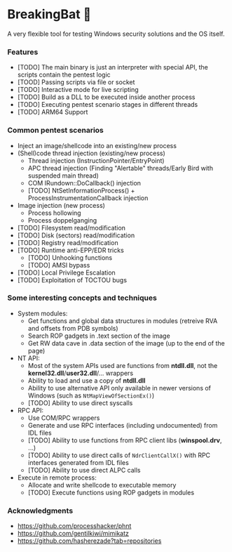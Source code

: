 # BreakingBat 🦇

A very flexible tool for testing Windows security solutions and the OS itself.

### Features
- [TODO] The main binary is just an interpreter with special API, the scripts contain the pentest logic
- [TOOD] Passing scripts via file or socket
- [TODO] Interactive mode for live scripting
- [TODO] Build as a DLL to be executed inside another process
- [TODO] Executing pentest scenario stages in different threads
- [TODO] ARM64 Support

### Common pentest scenarios
- Inject an image/shellcode into an existing/new process
- (Shell)code thread injection (existing/new process)
  - Thread injection (InstructionPointer/EntryPoint)
  - APC thread injection (Finding "Alertable" threads/Early Bird with suspended main thread)
  - COM IRundown::DoCallback() injection
  - [TODO] NtSetInformationProcess() + ProcessInstrumentationCallback injection
- Image injection (new process)
  - Process hollowing
  - Process doppelganging
- [TODO] Filesystem read/modification
- [TODO] Disk (sectors) read/modification
- [TODO] Registry read/modification
- [TODO] Runtime anti-EPP/EDR tricks
  - [TODO] Unhooking functions
  - [TODO] AMSI bypass
- [TODO] Local Privilege Escalation
- [TODO] Exploitation of TOCTOU bugs

### Some interesting concepts and techniques
- System modules:
  - Get functions and global data structures in modules (retreive RVA and offsets from PDB symbols)
  - Search ROP gadgets in .text section of the image
  - Get RW data cave in .data section of the image (up to the end of the page)
- NT API:
  - Most of the system APIs used are functions from **ntdll.dll**, not the **kernel32.dll**/**user32.dll**/... wrappers
  - Ability to load and use a copy of **ntdll.dll**
  - Ability to use alternative API only available in newer versions of Windows (such as `NtMapViewOfSectionEx()`)
  - [TODO] Ability to use direct syscalls
- RPC API:
  - Use COM/RPC wrappers
  - Generate and use RPC interfaces (including undocumented) from IDL files
  - [TODO] Ability to use functions from RPC client libs (**winspool.drv**, ...)
  - [TODO] Ability to use direct calls of `NdrClientCallX()` with RPC interfaces generated from IDL files
  - [TODO] Ability to use direct ALPC calls
- Execute in remote process:
  - Allocate and write shellcode to executable memory
  - [TODO] Execute functions using ROP gadgets in modules

### Acknowledgments

- https://github.com/processhacker/phnt
- https://github.com/gentilkiwi/mimikatz
- https://github.com/hasherezade?tab=repositories